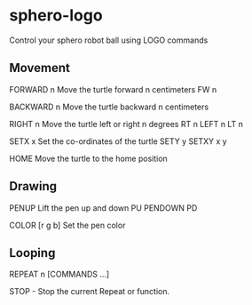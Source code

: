 sphero-logo
===========

Control your sphero robot ball using LOGO commands

Movement
--------
FORWARD n       Move the turtle forward n centimeters
FW n    

BACKWARD n      Move the turtle backward n centimeters

RIGHT n         Move the turtle left or right n degrees
RT n
LEFT n
LT n

SETX x          Set the co-ordinates of the turtle
SETY y
SETXY x y

HOME            Move the turtle to the home position

Drawing
-------
PENUP           Lift the pen up and down
PU
PENDOWN
PD

COLOR [r g b]   Set the pen color

Looping
-------
REPEAT n [COMMANDS ...]

STOP    - Stop the current Repeat or function.
